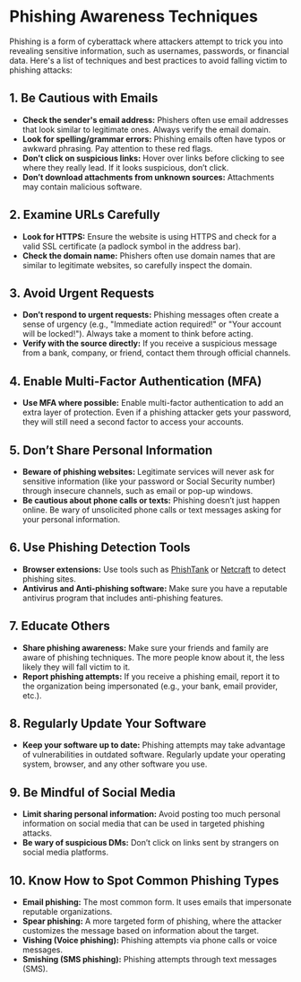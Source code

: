# Phishing Awareness Techniques

Phishing is a form of cyberattack where attackers attempt to trick you into revealing sensitive information, such as usernames, passwords, or financial data. Here's a list of techniques and best practices to avoid falling victim to phishing attacks:

## 1. **Be Cautious with Emails**
   - **Check the sender's email address:** Phishers often use email addresses that look similar to legitimate ones. Always verify the email domain.
   - **Look for spelling/grammar errors:** Phishing emails often have typos or awkward phrasing. Pay attention to these red flags.
   - **Don’t click on suspicious links:** Hover over links before clicking to see where they really lead. If it looks suspicious, don’t click.
   - **Don’t download attachments from unknown sources:** Attachments may contain malicious software.

## 2. **Examine URLs Carefully**
   - **Look for HTTPS:** Ensure the website is using HTTPS and check for a valid SSL certificate (a padlock symbol in the address bar).
   - **Check the domain name:** Phishers often use domain names that are similar to legitimate websites, so carefully inspect the domain.

## 3. **Avoid Urgent Requests**
   - **Don’t respond to urgent requests:** Phishing messages often create a sense of urgency (e.g., "Immediate action required!" or "Your account will be locked!"). Always take a moment to think before acting.
   - **Verify with the source directly:** If you receive a suspicious message from a bank, company, or friend, contact them through official channels.

## 4. **Enable Multi-Factor Authentication (MFA)**
   - **Use MFA where possible:** Enable multi-factor authentication to add an extra layer of protection. Even if a phishing attacker gets your password, they will still need a second factor to access your accounts.

## 5. **Don’t Share Personal Information**
   - **Beware of phishing websites:** Legitimate services will never ask for sensitive information (like your password or Social Security number) through insecure channels, such as email or pop-up windows.
   - **Be cautious about phone calls or texts:** Phishing doesn’t just happen online. Be wary of unsolicited phone calls or text messages asking for your personal information.

## 6. **Use Phishing Detection Tools**
   - **Browser extensions:** Use tools such as [PhishTank](https://www.phishtank.com/) or [Netcraft](https://www.netcraft.com/) to detect phishing sites.
   - **Antivirus and Anti-phishing software:** Make sure you have a reputable antivirus program that includes anti-phishing features.

## 7. **Educate Others**
   - **Share phishing awareness:** Make sure your friends and family are aware of phishing techniques. The more people know about it, the less likely they will fall victim to it.
   - **Report phishing attempts:** If you receive a phishing email, report it to the organization being impersonated (e.g., your bank, email provider, etc.).

## 8. **Regularly Update Your Software**
   - **Keep your software up to date:** Phishing attempts may take advantage of vulnerabilities in outdated software. Regularly update your operating system, browser, and any other software you use.

## 9. **Be Mindful of Social Media**
   - **Limit sharing personal information:** Avoid posting too much personal information on social media that can be used in targeted phishing attacks.
   - **Be wary of suspicious DMs:** Don’t click on links sent by strangers on social media platforms.

## 10. **Know How to Spot Common Phishing Types**
   - **Email phishing:** The most common form. It uses emails that impersonate reputable organizations.
   - **Spear phishing:** A more targeted form of phishing, where the attacker customizes the message based on information about the target.
   - **Vishing (Voice phishing):** Phishing attempts via phone calls or voice messages.
   - **Smishing (SMS phishing):** Phishing attempts through text messages (SMS).
